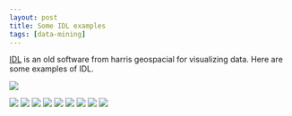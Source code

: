 ```yaml
---
layout: post
title: Some IDL examples
tags: [data-mining]
---
```


[IDL](http://www.harrisgeospatial.com/ProductsandSolutions/GeospatialProducts/IDL.aspx)
is an old software from harris geospacial for visualizing data. Here are some
examples of IDL.

![](/images/idl1.PNG)
<!--break-->
![](/images/idl2.PNG)
![](/images/idl3.PNG)
![](/images/idl4.PNG)
![](/images/idl5.PNG)
![](/images/idl6.PNG)
![](/images/idl7.PNG)
![](/images/idl8.PNG)
![](/images/idl9.PNG)
![](/images/idl10.PNG)
